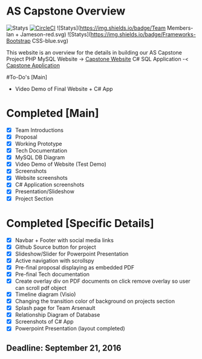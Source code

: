 # AS Capstone Overview

![Statys](https://img.shields.io/badge/Complete-97%25-orange.svg) [![CircleCI](https://img.shields.io/circleci/project/BrightFlair/PHP.Gt.svg?maxAge=2592000?style=flat-square)]()
![Statys](https://img.shields.io/badge/Team Members-Ian + Jameson-red.svg)
![Statys](https://img.shields.io/badge/Frameworks-Bootstrap CSS-blue.svg)


This website is an overview for the details in building our AS Capstone Project 
PHP MySQL Website -> [Capstone Website](https://github.com/GorgonsMaze/ASCapstoneProject)
C# SQL Application -< [Capstone Application](https://github.com/OverlordZoltron/CapstoneProjectCSharp)

#To-Do's [Main] 
* Video Demo of Final Website + C# App

# Completed [Main]
- [x] Team Introductions
- [x] Proposal
- [x] Working Prototype
- [x] Tech Documentation
- [x] MySQL DB Diagram
- [x] Video Demo of Website (Test Demo)
- [x] Screenshots 
 - [x] Website screenshots
 - [x] C# Application screenshots
- [x] Presentation/Slideshow
- [x] Project Section

# Completed [Specific Details]
- [x] Navbar + Footer with social media links
- [x] Github Source button for project
- [x] Slideshow/Slider for Powerpoint Presentation
- [x] Active navigation with scrollspy
- [x] Pre-final proposal displaying as embedded PDF
- [x] Pre-final Tech documentation
- [x] Create overlay div on PDF documents on click remove overlay so user can scroll pdf object
- [x] Timeline diagram (Visio)
- [x] Changing the transition color of background on projects section
- [x] Splash page for Team Arsenault
- [x] Relationship Diagram of Database
- [x] Screenshots of C# App
- [x] Powerpoint Presentation (layout completed)

## Deadline: September 21, 2016
